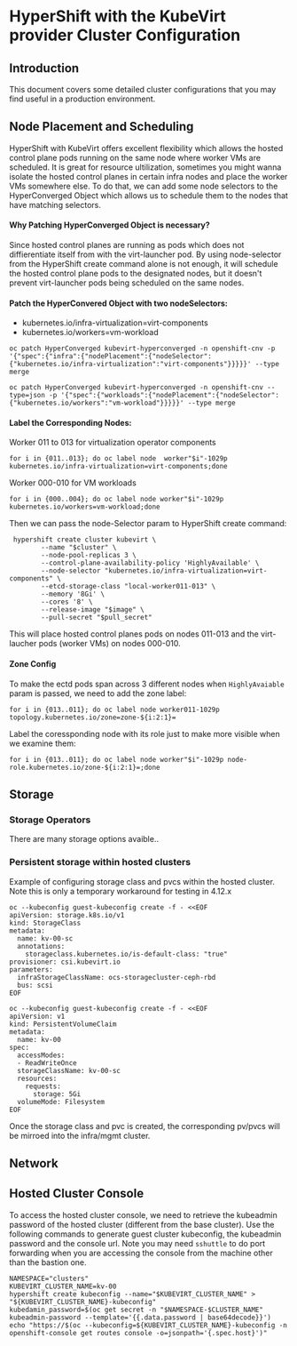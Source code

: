 HyperShift with the KubeVirt provider Cluster Configuration
===========================================================
## Introduction
This document covers some detailed cluster configurations that you may find useful in a production environment.

## Node Placement and Scheduling
HyperShift with KubeVirt offers excellent flexibility which allows the hosted control plane pods running on the same node where worker VMs are scheduled. It is great for resource ultilization, sometimes you might wanna isolate the hosted control planes in certain infra nodes and place the worker VMs somewhere else. To do that, we can add some node selectors to the HyperConverged Object which allows us to schedule them to the nodes that have matching selectors.

#### Why Patching HyperConverged Object is necessary?
Since hosted control planes are running as pods which does not diffierentiate itself from with the virt-launcher pod. By using node-selector from the HyperShift create command alone is not enough, it will schedule the hosted control plane pods to the designated nodes, but it doesn't prevent virt-launcher pods being scheduled on the same nodes.

#### Patch the HyperConvered Object with two nodeSelectors:
* kubernetes.io/infra-virtualization=virt-components
* kubernetes.io/workers=vm-workload
```
oc patch HyperConverged kubevirt-hyperconverged -n openshift-cnv -p '{"spec":{"infra":{"nodePlacement":{"nodeSelector":{"kubernetes.io/infra-virtualization":"virt-components"}}}}}' --type merge
```

```
oc patch HyperConverged kubevirt-hyperconverged -n openshift-cnv --type=json -p '{"spec":{"workloads":{"nodePlacement":{"nodeSelector":{"kubernetes.io/workers":"vm-workload"}}}}}' --type merge
```

#### Label the Corresponding Nodes:

Worker 011 to 013 for virtualization operator components
```
for i in {011..013}; do oc label node  worker"$i"-1029p kubernetes.io/infra-virtualization=virt-components;done
```
Worker 000-010 for VM workloads
```
for i in {000..004}; do oc label node worker"$i"-1029p kubernetes.io/workers=vm-workload;done
```
Then we can pass the node-Selector param to HyperShift create command:

```
 hypershift create cluster kubevirt \
        --name "$cluster" \
        --node-pool-replicas 3 \
        --control-plane-availability-policy 'HighlyAvailable' \
        --node-selector "kubernetes.io/infra-virtualization=virt-components" \
        --etcd-storage-class "local-worker011-013" \
        --memory '8Gi' \
        --cores '8' \
        --release-image "$image" \
        --pull-secret "$pull_secret"
```
This will place hosted control planes pods on nodes 011-013 and the virt-laucher pods (worker VMs) on nodes 000-010.
#### Zone Config
To make the ectd pods span across 3 different nodes when `HighlyAvaiable` param is passed, we need to add the zone label:
```
for i in {013..011}; do oc label node worker011-1029p topology.kubernetes.io/zone=zone-${i:2:1}=
```
Label the coressponding node with its role just to make more visible when we examine them:
```
for i in {013..011}; do oc label node worker"$i"-1029p node-role.kubernetes.io/zone-${i:2:1}=;done
```

## Storage
### Storage Operators
There are many storage options avaible..
### Persistent storage within hosted clusters
Example of configuring storage class and pvcs within the hosted cluster. Note this is only a temporary workaround for testing in 4.12.x
```
oc --kubeconfig guest-kubeconfig create -f - <<EOF
apiVersion: storage.k8s.io/v1
kind: StorageClass
metadata:
  name: kv-00-sc
  annotations:
    storageclass.kubernetes.io/is-default-class: "true"
provisioner: csi.kubevirt.io
parameters:
  infraStorageClassName: ocs-storagecluster-ceph-rbd
  bus: scsi
EOF
```

```
oc --kubeconfig guest-kubeconfig create -f - <<EOF
apiVersion: v1
kind: PersistentVolumeClaim
metadata:
  name: kv-00
spec:
  accessModes:
  - ReadWriteOnce
  storageClassName: kv-00-sc
  resources:
    requests:
      storage: 5Gi
  volumeMode: Filesystem
EOF
```
Once the storage class and pvc is created, the corresponding pv/pvcs will be mirroed into the infra/mgmt cluster.
## Network

## Hosted Cluster Console
To access the hosted cluster console, we need to retrieve the kubeadmin password of the hosted cluster (different from the base cluster).
Use the following commands to generate guest cluster kubeconfig, the kubeadmin password and the console url. Note you may need `sshuttle` to do port forwarding when you are accessing the console from the machine other than the bastion one.
```
NAMESPACE="clusters"
KUBEVIRT_CLUSTER_NAME=kv-00
hypershift create kubeconfig --name="$KUBEVIRT_CLUSTER_NAME" > "${KUBEVIRT_CLUSTER_NAME}-kubeconfig"
kubedamin_password=$(oc get secret -n "$NAMESPACE-$CLUSTER_NAME" kubeadmin-password --template='{{.data.password | base64decode}}')
echo "https://$(oc --kubeconfig=${KUBEVIRT_CLUSTER_NAME}-kubeconfig -n openshift-console get routes console -o=jsonpath='{.spec.host}')"
```






